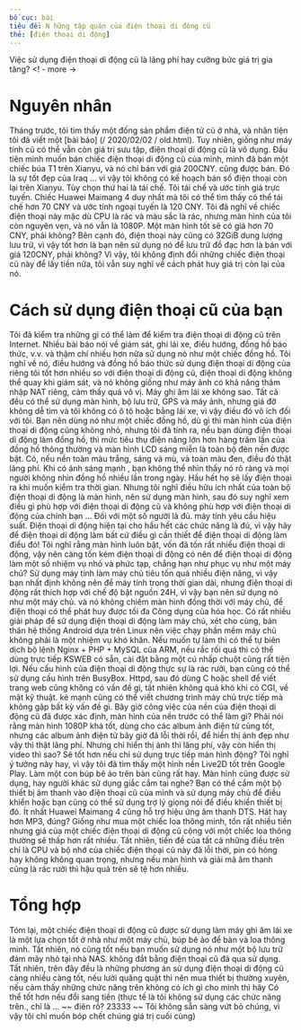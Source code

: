 ```yaml
---
bố cục: bài
tiêu đề: N hững tập quán của điện thoại di động cũ
thẻ: [điện thoại di động]
---
```


Việc sử dụng điện thoại di động cũ là lãng phí hay cưỡng bức giá trị gia tăng? <! - more ->

# Nguyên nhân
Tháng trước, tôi tìm thấy một đống sản phẩm điện tử cũ ở nhà, và nhân tiện tôi đã viết một [bài báo] (/ 2020/02/02 / old.html). Tuy nhiên, giống như máy tính cũ có thể vẫn còn giá trị sưu tập, điện thoại di động cũ là vô dụng.
Đầu tiên mình muốn bán chiếc điện thoại di động cũ của mình, mình đã bán một chiếc búa T1 trên Xianyu, và nó chỉ bán với giá 200CNY. cũng được bán. Đó là sự tốt đẹp của Iraq ... vì vậy tôi không có kế hoạch bán số điện thoại còn lại trên Xianyu.
Tùy chọn thứ hai là tái chế. Tôi tái chế và ước tính giá trực tuyến. Chiếc Huawei Maimang 4 duy nhất mà tôi có thể tìm thấy có thể tái chế hơn 70 CNY và ước tính ngoại tuyến là 120 CNY. Tôi đã nghĩ về chiếc điện thoại này mặc dù CPU là rác và màu sắc là rác, nhưng màn hình của tôi còn nguyên vẹn, và nó vẫn là 1080P. Một màn hình tốt sẽ có giá hơn 70 CNY, phải không? Bên cạnh đó, điện thoại này cũng có 32GiB dung lượng lưu trữ, vì vậy tốt hơn là bạn nên sử dụng nó để lưu trữ đồ đạc hơn là bán với giá 120CNY, phải không?
Vì vậy, tôi không định đổi những chiếc điện thoại cũ này để lấy tiền nữa, tôi vẫn suy nghĩ về cách phát huy giá trị còn lại của nó.

# Cách sử dụng điện thoại cũ của bạn
Tôi đã kiểm tra những gì có thể làm để kiểm tra điện thoại di động cũ trên Internet. Nhiều bài báo nói về giám sát, ghi lái xe, điều hướng, đồng hồ báo thức, v.v. và thậm chí nhiều hơn nữa sử dụng nó như một chiếc đồng hồ.
Tôi nghĩ về nó, điều hướng và đồng hồ báo thức sử dụng điện thoại di động của riêng tôi tốt hơn nhiều so với điện thoại di động cũ, điện thoại di động không thể quay khi giám sát, và nó không giống như máy ảnh có khả năng thâm nhập NAT riêng, cảm thấy quá vô vị. Máy ghi âm lái xe không sao. Tất cả đều có thể sử dụng màn hình, bộ lưu trữ, GPS và máy ảnh, nhưng giá đỡ không dễ tìm và tôi không có ô tô hoặc bằng lái xe, vì vậy điều đó vô ích đối với tôi.
Bạn nên dùng nó như một chiếc đồng hồ, dù gì thì màn hình của điện thoại di động cũng không nhỏ, nhưng tôi đã tính ra, nếu bạn dùng điện thoại di động làm đồng hồ, thì mức tiêu thụ điện năng lớn hơn hàng trăm lần của đồng hồ thông thường và màn hình LCD sáng miễn là toàn bộ đèn nền được bật. Có, nếu nền toàn màu trắng, sáng và mù, và toàn màu đen, điều đó thật lãng phí. Khi có ánh sáng mạnh , bạn không thể nhìn thấy nó rõ ràng và mọi người không nhìn đồng hồ nhiều lần trong ngày. Hầu hết họ sẽ lấy điện thoại ra khi muốn kiểm tra thời gian.
Nhưng tôi nghĩ điều hữu ích nhất của toàn bộ điện thoại di động là màn hình, nên sử dụng màn hình, sau đó suy nghĩ xem điều gì phù hợp với điện thoại di động cũ và không phù hợp với điện thoại di động của chính bạn ... Đối với một số người là đủ. máy tính yêu cầu hiệu suất. Điện thoại di động hiện tại cho hầu hết các chức năng là đủ, vì vậy hãy để điện thoại di động làm bất cứ điều gì cần thiết để điện thoại di động làm điều đó!
Tôi nghĩ rằng màn hình luôn bật, vốn đã tốn rất nhiều điện thoại di động, vậy nên càng tốn kém điện thoại di động có nên để điện thoại di động làm một số nhiệm vụ nhỏ và phức tạp, chẳng hạn như phục vụ như một máy chủ? Sử dụng máy tính làm máy chủ tiêu tốn quá nhiều điện năng, vì vậy bạn nhất định không nên để máy tính trong thời gian dài, nhưng điện thoại di động rất thích hợp với chế độ bật nguồn 24H, vì vậy bạn nên sử dụng nó như một máy chủ. và nó không chiếm màn hình đồng thời với máy chủ, để điện thoại có thể phát huy được tối đa Công dụng của hóa học.
Có rất nhiều giải pháp để sử dụng điện thoại di động làm máy chủ, xét cho cùng, bản thân hệ thống Android dựa trên Linux nên việc chạy phần mềm máy chủ không phải là một nhiệm vụ khó khăn. Nếu muốn tự làm thì có thể tự biên dịch bộ lệnh Nginx + PHP + MySQL của ARM, nếu rắc rối quá thì có thể dùng trực tiếp KSWEB có sẵn, cài đặt bằng một cú nhấp chuột cũng rất tiện lợi. Nếu cấu hình của điện thoại di động thực sự là rác rưởi, bạn cũng có thể sử dụng cấu hình trên BusyBox. Httpd, sau đó dùng C hoặc shell để viết trang web cũng không có vấn đề gì, tất nhiên không quá khó khi có CGI, về mặt kỹ thuật. kẻ mạnh cũng có thể viết chương trình máy chủ trực tiếp mà không gặp bất kỳ vấn đề gì.
Bây giờ công việc của nền của điện thoại di động cũ đã được xác định, màn hình của nền trước có thể làm gì? Phải nói rằng màn hình 1080P khá tốt, dùng cho các album ảnh điện tử cũng tốt, nhưng các album ảnh điện tử bây giờ đã lỗi thời rồi, để hiển thị ảnh đẹp như vậy thì thật lãng phí.
Nhưng chỉ hiển thị ảnh thì lãng phí, vậy còn hiển thị video thì sao? Sẽ tốt hơn nếu chỉ sử dụng trực tiếp màn hình động? Tôi nghĩ ý tưởng này hay, vì vậy tôi đã tìm thấy một hình nền Live2D tốt trên Google Play. Làm một con búp bê ảo trên bàn cũng rất hay.
Màn hình cũng được sử dụng, hay người khác sử dụng giắc cắm tai nghe? Bạn có thể cắm một bộ thiết bị âm thanh vào điện thoại cũ của mình và sử dụng máy chủ để điều khiển hoặc bạn cũng có thể sử dụng trợ lý giọng nói để điều khiển thiết bị đó. Ít nhất Huawei Maimang 4 cũng hỗ trợ hiệu ứng âm thanh DTS. Hát hay hơn MP3, đúng? Giống như mua một chiếc loa thông minh, tốn rất nhiều tiền nhưng giá của một chiếc điện thoại di động cũ cộng với một chiếc loa thông thường sẽ thấp hơn rất nhiều.
Tất nhiên, tiền đề của tất cả những điều trên chỉ là CPU và bộ nhớ của chiếc điện thoại cũ này đã lỗi thời, pin có hỏng hay không không quan trọng, nhưng nếu màn hình và giải mã âm thanh cũng là rác rưởi thì hậu quả trên sẽ tệ hơn nhiều.

# Tổng hợp
Tóm lại, một chiếc điện thoại di động cũ được sử dụng làm máy ghi âm lái xe là một lựa chọn tốt ở nhà như một máy chủ, búp bê ảo để bàn và loa thông minh. Tất nhiên, nó cũng tốt nếu bạn muốn sử dụng nó như một bộ lưu trữ đám mây nhỏ tại nhà NAS. không đắt bằng điện thoại cũ đã qua sử dụng.
Tất nhiên, trên đây đều là những phương án sử dụng điện thoại di động cũ càng nhiều càng tốt, nếu lười quăng quật thì nên mua thiết bị thường xuyên, nếu cảm thấy những chức năng trên không có ích gì cho mình thì hãy Có thể tốt hơn nếu đổi sang tiền (thực tế là tôi không sử dụng các chức năng trên., chỉ là ... ~~ điên rồ? 23333 ~~ Tôi không sẵn sàng vứt bỏ chúng, vì vậy tôi chỉ muốn bóp chết chúng giá trị cuối cùng)
